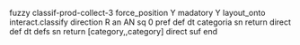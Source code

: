 fuzzy classif-prod-collect-3
   force_position Y
   madatory Y
   layout_onto interact.classify
   direction R
   an AN
   sq 0
   pref 
   def 
    dt categoria
    sn 
    return 
    direct 
   def 
    dt defs
    sn 
    return [category,,category]
    direct 
   suf 
end
